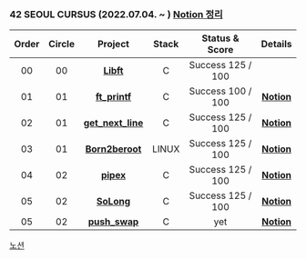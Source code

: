 ### 42 SEOUL CURSUS (2022.07.04. ~ ) [Notion 정리](https://iamyje.notion.site/42Seoul-09c1242472784798b596d9d71b67d029)

 |Order|Circle|Project|Stack|Status & Score|Details|
 |:---:|:---:|:---:|:---:|:---:|:---:|
 |00|00|[**Libft**](https://github.com/Y2IN/42Seoul/tree/main/0)|C|Success 125 / 100|
 |01|01|[**ft_printf**](https://github.com/Y2IN/42Seoul/tree/main/1/printf)|C|Success 100 / 100|[**Notion**](https://www.notion.so/iamyje/ft_printf-ae2c746da5cb4d939cf6a023a5936d48)|
 |02|01|[**get_next_line**](https://github.com/Y2IN/42Seoul/tree/main/1/gnl)|C|Success 125 / 100|[**Notion**](https://www.notion.so/iamyje/get_next_line-44ebb52b69c44d32a38b72382e8502c2)|
|03|01|[**Born2beroot**]()|LINUX|Success 125 / 100|[**Notion**]()|
|04|02|[**pipex**](https://github.com/Y2IN/42Seoul/tree/main/2/pipex)|C|Success 125 / 100|[**Notion**]()|
|05|02|[**SoLong**](https://github.com/Y2IN/42Seoul/tree/main/2/so_long)|C|Success 125 / 100|[**Notion**]()|
|05|02|[**push_swap**](https://github.com/Y2IN/42Seoul/tree/main/2/push_swap)|C|yet|[**Notion**]()|


[노션](https://iamyje.notion.site/42Seoul-09c1242472784798b596d9d71b67d029)
